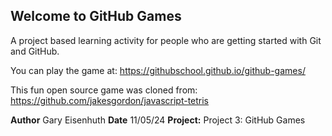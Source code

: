 ## Welcome to GitHub Games

A project based learning activity for people who are getting started with Git and GitHub.

You can play the game at: https://githubschool.github.io/github-games/


This fun open source game was cloned from: https://github.com/jakesgordon/javascript-tetris

**Author** Gary Eisenhuth
**Date** 11/05/24
**Project:** Project 3: GitHub Games
